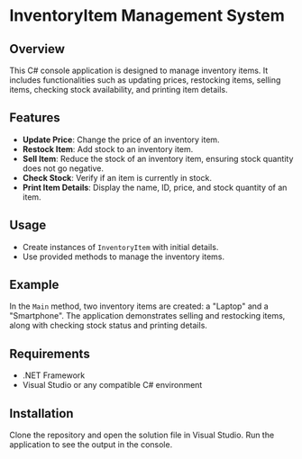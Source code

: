 # InventoryItem Management System

## Overview
This C# console application is designed to manage inventory items. It includes functionalities such as updating prices, restocking items, selling items, checking stock availability, and printing item details.

## Features
- **Update Price**: Change the price of an inventory item.
- **Restock Item**: Add stock to an inventory item.
- **Sell Item**: Reduce the stock of an inventory item, ensuring stock quantity does not go negative.
- **Check Stock**: Verify if an item is currently in stock.
- **Print Item Details**: Display the name, ID, price, and stock quantity of an item.

## Usage
- Create instances of `InventoryItem` with initial details.
- Use provided methods to manage the inventory items.

## Example
In the `Main` method, two inventory items are created: a "Laptop" and a "Smartphone". The application demonstrates selling and restocking items, along with checking stock status and printing details.

## Requirements
- .NET Framework
- Visual Studio or any compatible C# environment

## Installation
Clone the repository and open the solution file in Visual Studio. Run the application to see the output in the console.

